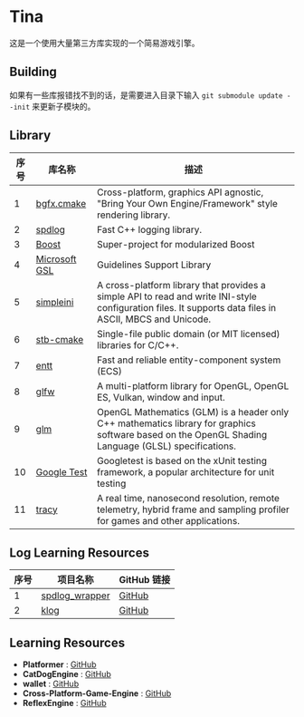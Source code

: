 # Tina

这是一个使用大量第三方库实现的一个简易游戏引擎。

## Building
如果有一些库报错找不到的话，是需要进入目录下输入 ``` git submodule update --init ``` 来更新子模块的。

## Library

| 序号 | 库名称                             | 描述                                         |
| ---- | ------------------------------------ | ---------------------------------------- |
| 1    | [bgfx.cmake](https://github.com/bkaradzic/bgfx.cmake.git) |Cross-platform, graphics API agnostic, "Bring Your Own Engine/Framework" style rendering library.         |
| 2    | [spdlog](https://github.com/gabime/spdlog.git)            |Fast C++ logging library.      |
| 3    | [Boost](https://github.com/boostorg/boost.git)            |Super-project for modularized Boost         |
| 4    | [Microsoft GSL](https://github.com/microsoft/GSL.git)     |Guidelines Support Library         |
| 5    | [simpleini](https://github.com/brofield/simpleini)        |A cross-platform library that provides a simple API to read and write INI-style configuration files. It supports data files in ASCII, MBCS and Unicode.|
| 6    | [stb-cmake](https://github.com/gracicot/stb-cmake.git)    |Single-file public domain (or MIT licensed) libraries for C/C++.       |
| 7    | [entt](https://github.com/skypjack/entt.git)              |Fast and reliable entity-component system (ECS)       |
| 8    | [glfw](https://github.com/glfw/glfw.git)                  |A multi-platform library for OpenGL, OpenGL ES, Vulkan, window and input.       |
| 9    | [glm](https://github.com/g-truc/glm.git)                  |OpenGL Mathematics (GLM) is a header only C++ mathematics library for graphics software based on the OpenGL Shading Language (GLSL) specifications.        |
| 10   | [Google Test](https://github.com/google/googletest.git)   |Googletest is based on the xUnit testing framework, a popular architecture for unit testing         |
| 11   | [tracy](https://github.com/wolfpld/tracy.git)             |A real time, nanosecond resolution, remote telemetry, hybrid frame and sampling profiler for games and other applications.         |

## Log Learning Resources

| 序号 | 项目名称                   | GitHub 链接                               |
| ---- | -------------------------- | ---------------------------------------- |
| 1    | [spdlog_wrapper](https://github.com/gqw/spdlog_wrapper) | [GitHub](https://github.com/gqw/spdlog_wrapper)  |
| 2    | [klog](https://github.com/KkemChen/klog)                 | [GitHub](https://github.com/KkemChen/klog)  |

## Learning Resources

- **Platformer**   : [GitHub](https://github.com/Somgonk/Platformer)
- **CatDogEngine** : [GitHub](https://github.com/CatDogEngine/CatDogEngine)
- **wallet**       : [GitHub](https://github.com/wiimag/wallet)
- **Cross-Platform-Game-Engine** : [GitHub](https://github.com/ThomasJowett/Cross-Platform-Game-Engine)
- **ReflexEngine** : [GitHub](https://github.com/dante1130/ReflexEngine)
